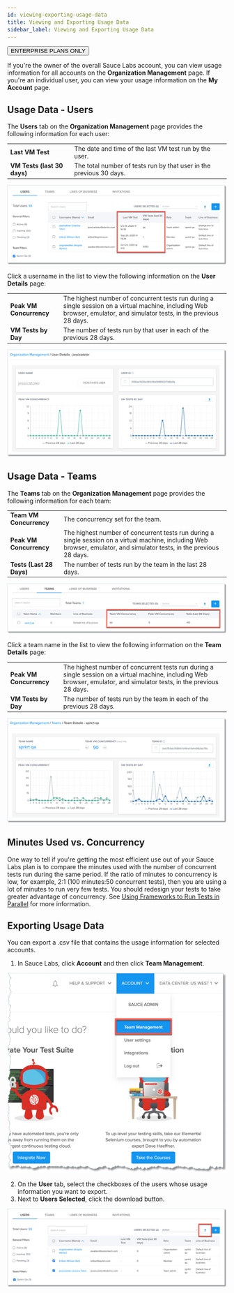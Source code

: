 ```yaml
---
id: viewing-exporting-usage-data
title: Viewing and Exporting Usage Data
sidebar_label: Viewing and Exporting Usage Data
---
```

<p><button class="badge-blue">ENTERPRISE PLANS ONLY</button></p>

If you're the owner of the overall Sauce Labs account, you can view usage information for all accounts on the **Organization Management** page. If you're an individual user, you can view your usage information on the **My Account** page.

## Usage Data - Users
The **Users** tab on the **Organization Management** page provides the following information for each user:

<table>

  <tr>
    <td><strong>Last VM Test</strong></td>
    <td>The date and time of the last VM test run by the user.</td>
  </tr>
  <tr>
    <td><strong>VM Tests (last 30 days)</strong>
    </td>
    <td>The total number of tests run by that user in the previous 30 days.
    </td>
  </tr>
</table>

<img src="/static/img/team-mgmt/usage-data-users-tab.jpg" alt="Usage data - Users tab"/>

Click a username in the list to view the following information on the **User Details** page:
<table>
  <tr>
    <td><strong>Peak VM Concurrency</strong></td>
    <td>The highest number of concurrent tests run during a single session on a virtual machine, including Web browser, emulator, and simulator tests, in the previous 28 days.</td>
  </tr>
  <tr>
    <td><strong>VM Tests by Day
    </td>
    <td>The number of tests run by that user in each of the previous 28 days.
    </td>
  </tr>
</table>

<img src="/static/img/team-mgmt/usage-data-user-details.jpg" alt="Usage data - User Details tab"/>

## Usage Data - Teams
The **Teams** tab on the **Organization Management** page provides the following information for each team:
<table>
  <tr>
    <td><strong>Team VM Concurrency</strong></td>
    <td>The concurrency set for the team.</td>
  </tr>
  <tr>
    <td><strong>Peak VM Concurrency
    </td>
    <td>The highest number of concurrent tests run during a single session on a virtual machine, including Web browser, emulator, and simulator tests, in the previous 28 days.
    </td>
  </tr>
  <tr>
    <td><strong>Tests (Last 28 Days)
    </td>
    <td>The number of tests run by the team in the last 28 days.
    </td>
  </tr>
</table>

<img src="/static/img/team-mgmt/usage-data-teams-tab.jpg" alt="Usage data - Teams tab"/>

Click a team name in the list to view the following information on the **Team Details** page:
<table>
  <tr>
    <td><strong>Peak VM Concurrency</strong></td>
    <td>The highest number of concurrent tests run during a single session on a virtual machine, including Web browser, emulator, and simulator tests, in the previous 28 days.</td>
  </tr>
  <tr>
    <td><strong>VM Tests by Day
    </td>
    <td>The number of tests run by the team in each of the previous 28 days.
    </td>
  </tr>
</table>

<img src="/static/img/team-mgmt/usage-data-team-details.jpg" alt="Usage data - Team Details"/>

## Minutes Used vs. Concurrency
One way to tell if you're getting the most efficient use out of your Sauce Labs plan is to compare the minutes used with the number of concurrent tests run during the same period. If the ratio of minutes to concurrency is low, for example, 2:1 (100 minutes:50 concurrent tests), then you are using a lot of minutes to run very few tests. You should redesign your tests to take greater advantage of concurrency. See [Using Frameworks to Run Tests in Parallel](https://wiki.saucelabs.com/display/DOCS/Using+Frameworks+to+Run+Tests+in+Parallel) for more information.

## Exporting Usage Data

You can export a .csv file that contains the usage information for selected accounts.

1. In Sauce Labs, click **Account** and then click **Team Management**.

<img src="/static/img/team-mgmt/team-mgmt-nav.jpg" alt="Team management navigation"/>

2. On the **User** tab, select the checkboxes of the users whose usage information you want to export.
3. Next to **Users Selected**, click the download button.

<img src="/static/img/team-mgmt/usage-download-button.jpg" alt="Usage download button"/>

